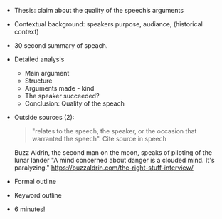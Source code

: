 * Thesis: claim about the quality of the speech’s arguments
* Contextual background: speakers purpose, audiance, (historical context)
* 30 second summary of speach.
* Detailed analysis
  - Main argument
  - Structure
  - Arguments made - kind
  - The speaker succeeded?
  - Conclusion: Quality of the speach
* Outside sources (2):
  > "relates to the speech, the speaker, or the occasion that warranted the speech".
  Cite source in speech

  Buzz Aldrin, the second man on the moon, speaks of piloting of the lunar lander
  "A mind concerned about danger is a clouded mind. It's paralyzing." 
  https://buzzaldrin.com/the-right-stuff-interview/

* Formal outline
* Keyword outline
* 6 minutes!
